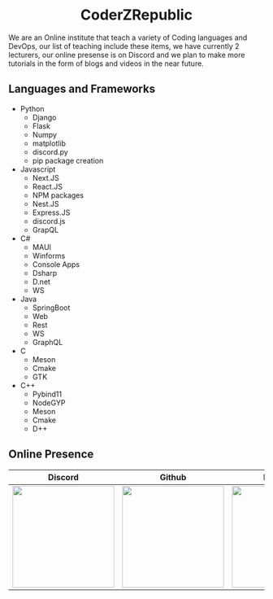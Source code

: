<h1 align="center">CoderZRepublic</h1>
We are an Online institute that teach a variety of Coding languages and DevOps, our list of teaching include these items, we have currently 2 lecturers, our online presense is on Discord and we plan to make more tutorials in the form of blogs and videos in the near future.
<h2>Languages and Frameworks</h2>

- Python
  - Django
  - Flask
  - Numpy
  - matplotlib
  - discord.py
  - pip package creation
- Javascript
  - Next.JS
  - React.JS
  - NPM packages
  - Nest.JS
  - Express.JS
  - discord.js
  - GrapQL
- C#
  - MAUI
  - Winforms
  - Console Apps
  - Dsharp
  - D.net
  - WS
- Java
  - SpringBoot
  - Web
  - Rest
  - WS
  - GraphQL
- C
  - Meson
  - Cmake
  - GTK
- C++
  - Pybind11
  - NodeGYP
  - Meson
  - Cmake
  - D++
 
<h2>Online Presence</h2>

Discord | Github | Facebook 
--- | --- | --- 
<a href='https://discord.gg/7VMmcwAzVw' ><img src='https://avatars.githubusercontent.com/u/170509503?s=200&v=4' width='200' /></a> | <a href='https://github.com/coderZrepublic'> <img src='https://avatars.githubusercontent.com/u/170509503?s=200&v=4' width='200' /></a> | <a href='https://www.facebook.com/profile.php?id=61559887235663'><img src='https://avatars.githubusercontent.com/u/170509503?s=200&v=4' width='200' /></a> 


